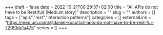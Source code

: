+++ 
draft = false
date = 2022-10-21T00:29:37+02:00
title = "All APIs do not have to be Rest(ful) [Medium story]"
description = ""
slug = ""
authors = []
tags = ["apis","rest","interaction patterns"]
categories = []
externalLink = "https://medium.com/@daniel-kocot/all-apis-do-not-have-to-be-rest-ful-72f80dc1a475"
series = []
+++
